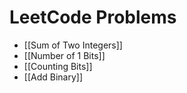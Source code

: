 # LeetCode Problems
- [[Sum of Two Integers]]
- [[Number of 1 Bits]]
- [[Counting Bits]]
- [[Add Binary]]